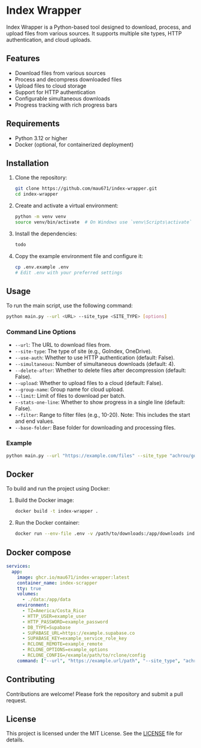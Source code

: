 # Index Wrapper

Index Wrapper is a Python-based tool designed to download, process, and upload files from various sources. It supports multiple site types, HTTP authentication, and cloud uploads.

## Features

- Download files from various sources
- Process and decompress downloaded files
- Upload files to cloud storage
- Support for HTTP authentication
- Configurable simultaneous downloads
- Progress tracking with rich progress bars

## Requirements

- Python 3.12 or higher
- Docker (optional, for containerized deployment)

## Installation

1. Clone the repository:
    ```sh
    git clone https://github.com/mau671/index-wrapper.git
    cd index-wrapper
    ```

2. Create and activate a virtual environment:
    ```sh
    python -m venv venv
    source venv/bin/activate  # On Windows use `venv\Scripts\activate`
    ```

3. Install the dependencies:
    ```sh
    todo
    ```

4. Copy the example environment file and configure it:
    ```sh
    cp .env.example .env
    # Edit .env with your preferred settings
    ```

## Usage

To run the main script, use the following command:
```sh
python main.py --url <URL> --site_type <SITE_TYPE> [options]
```

### Command Line Options

- `--url`: The URL to download files from.
- `--site-type`: The type of site (e.g., GoIndex, OneDrive).
- `--use-auth`: Whether to use HTTP authentication (default: False).
- `--simultaneous`: Number of simultaneous downloads (default: 4).
- `--delete-after`: Whether to delete files after decompression (default: False).
- `--upload`: Whether to upload files to a cloud (default: False).
- `--group-name`: Group name for cloud upload.
- `--limit`: Limit of files to download per batch.
- `--stats-one-line`: Whether to show progress in a single line (default: False).
- `--filter`: Range to filter files (e.g., 10-20). Note: This includes the start and end values.
- `--base-folder`: Base folder for downloading and processing files.

### Example

```sh
python main.py --url "https://example.com/files" --site_type "achrou/goindex" --use_auth --simultaneous 5 --delete_after --upload --group_name "MyGroup" --limit 10 --stats_one_line --last 5 --base_folder "/downloads"
```

## Docker

To build and run the project using Docker:

1. Build the Docker image:
    ```sh
    docker build -t index-wrapper .
    ```

2. Run the Docker container:
    ```sh
    docker run --env-file .env -v /path/to/downloads:/app/downloads index-wrapper
    ```

## Docker compose
```yml
services:
  app:
    image: ghcr.io/mau671/index-wrapper:latest
    container_name: index-scrapper
    tty: true
    volumes:
      - ./data:/app/data
    environment:
      - TZ=America/Costa_Rica
      - HTTP_USER=example_user
      - HTTP_PASSWORD=example_password
      - DB_TYPE=Supabase
      - SUPABASE_URL=https://example.supabase.co
      - SUPABASE_KEY=example_service_role_key
      - RCLONE_REMOTE=example_remote
      - RCLONE_OPTIONS=example_options
      - RCLONE_CONFIG=/example/path/to/rclone/config
    command: ["--url", "https://example.url/path", "--site_type", "achrou/goindex", "--simultaneous", "3", "--filter", "10-20", "--stats-one-line", "--use-auth", "--group-name", "ExampleGroup", "--base-folder", "/app/data", "--delete-after"]
```

## Contributing

Contributions are welcome! Please fork the repository and submit a pull request.

## License

This project is licensed under the MIT License. See the [LICENSE](./LICENSE) file for details.
